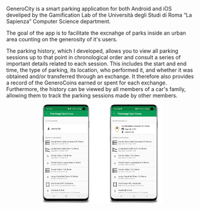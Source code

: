GeneroCity is a smart parking application for both Android and iOS develiped by the Gamification Lab of the Università degli Studi di Roma “La Sapienza” Computer Science department.

The goal of the app is to facilitate the excnahge of parks inside an urban area counting on the generosity of it's users.

The parking history, which I developed, allows you to view all parking sessions up to that point in chronological order and consult a series of important details related to each session. This includes the start and end time, the type of parking, its location, who performed it, and whether it was obtained and/or transferred through an exchange. It therefore also provides a record of the GeneroCoins earned or spent for each exchange.
Furthermore, the history can be viewed by all members of a car's family, allowing them to track the parking sessions made by other members.

<p align="center">
  <img src="views.png" width="65%" />
</p>

